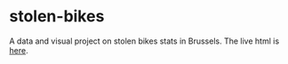 # stolen-bikes
 
A data and visual project on stolen bikes stats in Brussels. The live html is <a href="https://anaemepe.github.io/stolen-bikes/">here</a>. 

